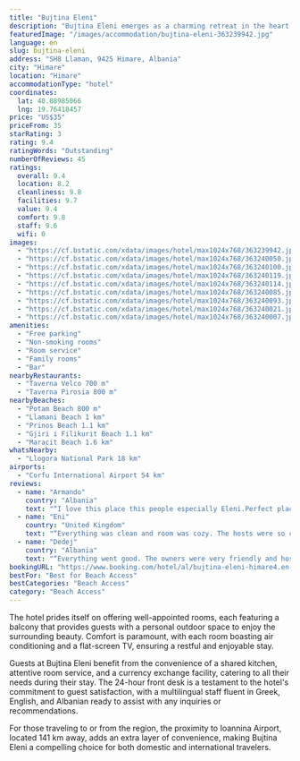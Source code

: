```yaml
---
title: "Bujtina Eleni"
description: "Bujtina Eleni emerges as a charming retreat in the heart of Himare, merely a stone's throw away from the pristine Llamani Beach."
featuredImage: "/images/accommodation/bujtina-eleni-363239942.jpg"
language: en
slug: bujtina-eleni
address: "SH8 Llaman, 9425 Himare, Albania"
city: "Himare"
location: "Himare"
accommodationType: "hotel"
coordinates:
  lat: 40.08985066
  lng: 19.76418457
price: "US$35"
priceFrom: 35
starRating: 3
rating: 9.4
ratingWords: "Outstanding"
numberOfReviews: 45
ratings:
  overall: 9.4
  location: 8.2
  cleanliness: 9.8
  facilities: 9.7
  value: 9.4
  comfort: 9.8
  staff: 9.6
  wifi: 0
images:
  - "https://cf.bstatic.com/xdata/images/hotel/max1024x768/363239942.jpg?k=0b980384fb791cf03b1c2a9744b99902a9e3ecf3c6f86328dbb828fba9a692ce&o=&hp=1"
  - "https://cf.bstatic.com/xdata/images/hotel/max1024x768/363240050.jpg?k=f350539b11282b72812f3b93a6e94430a5ee0dfa3a926f2b3b7a62a71dcdbaa5&o=&hp=1"
  - "https://cf.bstatic.com/xdata/images/hotel/max1024x768/363240100.jpg?k=f969e6c7fd74929937f223ac28ae1d1a1af29d23dd483cbcd294b667cedcec5a&o=&hp=1"
  - "https://cf.bstatic.com/xdata/images/hotel/max1024x768/363240119.jpg?k=1e29fa4c9a1a833b589b42b790776e3c2a56c0c35fbda0d4a63d38cc69d8d650&o=&hp=1"
  - "https://cf.bstatic.com/xdata/images/hotel/max1024x768/363240114.jpg?k=61be6cbce9070a9e9adc21694f92385ef93613b1ce52221eb602a24c3d1e479f&o=&hp=1"
  - "https://cf.bstatic.com/xdata/images/hotel/max1024x768/363240085.jpg?k=0cde3b78001dbc3f71edf5acde86b8ec865402583222b8ec0b651d6216d52053&o=&hp=1"
  - "https://cf.bstatic.com/xdata/images/hotel/max1024x768/363240093.jpg?k=b046049b136d1edd455b1c6ab9b03861affbaf7c2fd196fe22725c6c728d891b&o=&hp=1"
  - "https://cf.bstatic.com/xdata/images/hotel/max1024x768/363240021.jpg?k=844fdc1af94464e84a95720f9e84815269a60ab98cc1ec4787dc53c0de75c6f1&o=&hp=1"
  - "https://cf.bstatic.com/xdata/images/hotel/max1024x768/363240007.jpg?k=33c70835c80a506ddbfb8626385d1c1394fddce165aae8573e3d5e473700382c&o=&hp=1"
amenities:
  - "Free parking"
  - "Non-smoking rooms"
  - "Room service"
  - "Family rooms"
  - "Bar"
nearbyRestaurants:
  - "Taverna Velco 700 m"
  - "Taverna Pirosia 800 m"
nearbyBeaches:
  - "Potam Beach 800 m"
  - "Llamani Beach 1 km"
  - "Prinos Beach 1.1 km"
  - "Gjiri i Filikurit Beach 1.1 km"
  - "Maracit Beach 1.6 km"
whatsNearby:
  - "Llogora National Park 18 km"
airports:
  - "Corfu International Airport 54 km"
reviews:
  - name: "Armando"
    country: "Albania"
    text: "“I love this place this people especially Eleni.Perfect place to choose ! Thank u for everthing!”"
  - name: "Eni"
    country: "United Kingdom"
    text: "“Everything was clean and room was cozy. The hosts were so cheerful, kind and very helpful. Lovely breeze and quietness in the balcony.”"
  - name: "Dedej"
    country: "Albania"
    text: "“Everything went good. The owners were very friendly and hospitable. Hope to see them in the next trip😊”"
bookingURL: "https://www.booking.com/hotel/al/bujtina-eleni-himare4.en-gb.html?aid=8035640"
bestFor: "Best for Beach Access"
bestCategories: "Beach Access"
category: "Beach Access"
---
```


The hotel prides itself on offering well-appointed rooms, each featuring a balcony that provides guests with a personal outdoor space to enjoy the surrounding beauty. Comfort is paramount, with each room boasting air conditioning and a flat-screen TV, ensuring a restful and enjoyable stay.

Guests at Bujtina Eleni benefit from the convenience of a shared kitchen, attentive room service, and a currency exchange facility, catering to all their needs during their stay. The 24-hour front desk is a testament to the hotel's commitment to guest satisfaction, with a multilingual staff fluent in Greek, English, and Albanian ready to assist with any inquiries or recommendations.

For those traveling to or from the region, the proximity to Ioannina Airport, located 141 km away, adds an extra layer of convenience, making Bujtina Eleni a compelling choice for both domestic and international travelers.